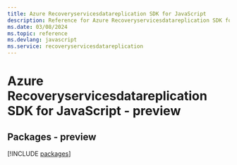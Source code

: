 ```yaml
---
title: Azure Recoveryservicesdatareplication SDK for JavaScript
description: Reference for Azure Recoveryservicesdatareplication SDK for JavaScript
ms.date: 03/08/2024
ms.topic: reference
ms.devlang: javascript
ms.service: recoveryservicesdatareplication
---
```

# Azure Recoveryservicesdatareplication SDK for JavaScript - preview
## Packages - preview
[!INCLUDE [packages](recoveryservicesdatareplication-index.md)]